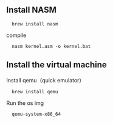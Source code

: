 ## Install NASM
```
  brew install nasm
```
compile
```
  nasm kernel.asm -o kernel.bat
```

## Install the virtual machine
Install qemu（quick emulator）

```
  brew install qemu
```

Run the os img
```
  qemu-system-x86_64
```